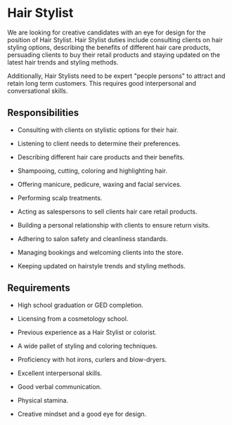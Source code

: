 # Hair Stylist

We are looking for creative candidates with an eye for design for the position of Hair Stylist. Hair Stylist duties include consulting clients on hair styling options, describing the benefits of different hair care products, persuading clients to buy their retail products and staying updated on the latest hair trends and styling methods.

Additionally, Hair Stylists need to be expert "people persons" to attract and retain long term customers. This requires good interpersonal and conversational skills.

## Responsibilities

* Consulting with clients on stylistic options for their hair.

* Listening to client needs to determine their preferences.

* Describing different hair care products and their benefits.

* Shampooing, cutting, coloring and highlighting hair.

* Offering manicure, pedicure, waxing and facial services.

* Performing scalp treatments.

* Acting as salespersons to sell clients hair care retail products.

* Building a personal relationship with clients to ensure return visits.

* Adhering to salon safety and cleanliness standards.

* Managing bookings and welcoming clients into the store.

* Keeping updated on hairstyle trends and styling methods.

## Requirements

* High school graduation or GED completion.

* Licensing from a cosmetology school.

* Previous experience as a Hair Stylist or colorist.

* A wide pallet of styling and coloring techniques.

* Proficiency with hot irons, curlers and blow-dryers.

* Excellent interpersonal skills.

* Good verbal communication.

* Physical stamina.

* Creative mindset and a good eye for design.

